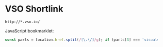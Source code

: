 # VSO Shortlink

`http://*.vso.io/`

JavaScript bookmarklet:

```js
const parts = location.href.split(/[\.\/]/g); if (parts[3] === 'visualstudio' && parts[4] === 'com' && parts[8] === 'edit') alert(`http://${parts[2]}.vso.io/${parts[9]}`)
```
